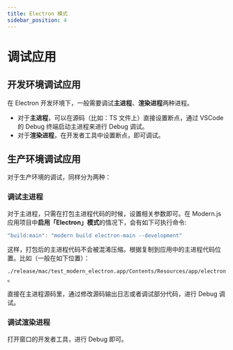 ```yaml
---
title: Electron 模式
sidebar_position: 4
---
```


# 调试应用

## 开发环境调试应用
在 Electron 开发环境下，一般需要调试**主进程**、**渲染进程**两种进程。

- 对于**主进程**，可以在源码（比如：TS 文件上）直接设置断点，通过 VSCode 的 Debug 终端启动主进程来进行 Debug 调试。
- 对于**渲染进程**，在开发者工具中设置断点，即可调试。

## 生产环境调试应用
对于生产环境的调试，同样分为两种：

### 调试主进程
对于主进程，只需在打包主进程代码的时候，设置相关参数即可。在 Modern.js 应用项目中**启用「Electron」模式**的情况下，会有如下可执行命令:

```js
"build:main": "modern build electron-main --development"
```

这样，打包后的主进程代码不会被混淆压缩。根据复制到应用中的主进程代码位置。比如（一般在如下位置）：

`./release/mac/test_modern_electron.app/Contents/Resources/app/electron`。

直接在主进程源码里，通过修改源码输出日志或者调试部分代码，进行 Debug 调试。

### 调试渲染进程

打开窗口的开发者工具，进行 Debug 即可。
